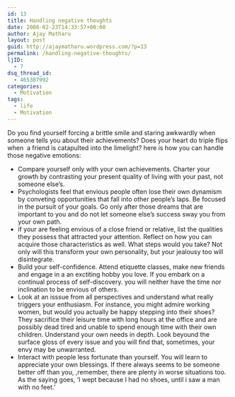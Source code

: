 ```yaml
---
id: 13
title: Handling negative thoughts
date: 2008-02-23T14:33:57+00:00
author: Ajay Matharu
layout: post
guid: http://ajaymatharu.wordpress.com/?p=13
permalink: /handling-negative-thoughts/
ljID:
  - 7
dsq_thread_id:
  - 465387992
categories:
  - Motivation
tags:
  - life
  - Motivation
---
```

Do you find yourself forcing a brittle smile and staring awkwardly when someone tells you about their achievements? Does your heart do triple flips when  a friend is catapulted into the limelight? here is how you can handle those negative emotions:

  * <div>
      Compare yourself only with your own achievements. Charter your growth by contrasting your present quality of living with your past, not someone else&#8217;s.
    </div>

  * <div>
      Psychologists feel that envious people often lose their own dynamism by conveting opportunities that fall into other people&#8217;s laps. Be focused in the pursuit of your goals. Go only after those dreams that are important to you and do not let someone else&#8217;s success sway you from your own path.
    </div>

  * <div>
      if your are feeling envious of a close friend or relative, list the qualities they possess that attracted your attention. Reflect on how you can acquire those characteristics as well. What steps would you take? Not only will this transform your own personality, but your jealousy too will disintegrate.
    </div>

  * <div>
      Build your self-confidence. Attend etiquette classes, make new friends and engage in a an exctiting hobby you love. If you embark on a continual process of self-discovery. you will neither have the time nor inclination to be envious of others.
    </div>

  * <div>
      Look at an isssue from all perspectives and understand what really triggers your enthusiasm. For instance, you might admire working women, but would you actually be happy stepping into their shoes? They sacrifice their leisure time with long hours at the office and are possibly dead tired and unable to spend enough time with their own children. Understand your own needs in depth. Look beyound the surface gloss of every issue and you will find that, sometimes, your envy may be unwarranted.
    </div>

  * <div>
      Interact with people less fortunate than yourself. You will learn to appreciate your own blessings. If there always seems to be someone better off than you, ,remember, there are plenty in worse situations too. As the saying goes, &#8216;I wept because I had no shoes, until i saw a man with no feet.&#8217;
    </div>
